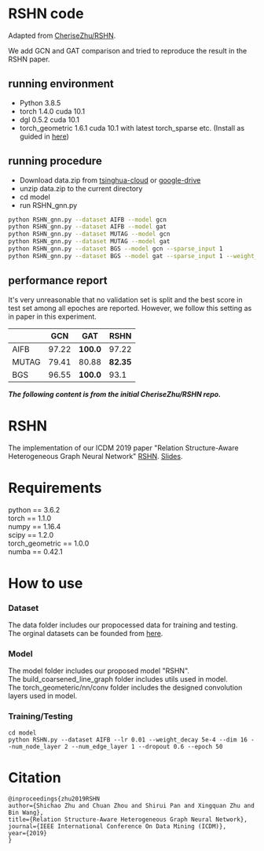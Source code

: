 # RSHN code

Adapted from [CheriseZhu/RSHN](https://github.com/CheriseZhu/RSHN).

We add GCN and GAT comparison and tried to reproduce the result in the RSHN paper.

## running environment

* Python 3.8.5
* torch 1.4.0 cuda 10.1
* dgl 0.5.2 cuda 10.1
* torch_geometric 1.6.1 cuda 10.1 with latest torch_sparse etc. (Install as guided in [here](https://pytorch-geometric.readthedocs.io/en/latest/notes/installation.html))

## running procedure

* Download data.zip from [tsinghua-cloud](https://cloud.tsinghua.edu.cn/d/68cde69f3bdd401ebaa9/files/?p=%2Fdata.zip) or [google-drive](https://drive.google.com/file/d/183T8gOlBJDCxRH3vSKOoTd9tWuP9g9Ae/view?usp=sharing)
* unzip data.zip to the current directory
* cd model
* run RSHN_gnn.py

```bash
python RSHN_gnn.py --dataset AIFB --model gcn
python RSHN_gnn.py --dataset AIFB --model gat
python RSHN_gnn.py --dataset MUTAG --model gcn
python RSHN_gnn.py --dataset MUTAG --model gat
python RSHN_gnn.py --dataset BGS --model gcn --sparse_input 1
python RSHN_gnn.py --dataset BGS --model gat --sparse_input 1 --weight_decay 5e-4 --epoch 60
```

## performance report

It's very unreasonable that no validation set is split and the best score in test set among all epoches are reported. However, we follow this setting as in paper in this experiment.

|       | GCN   | GAT       | RSHN      |
|-------|-------|-----------|-----------|
| AIFB  | 97.22 | **100.0** | 97.22     |
| MUTAG | 79.41 | 80.88     | **82.35** |
| BGS   | 96.55 | **100.0** | 93.1      |

***The following content is from the initial CheriseZhu/RSHN repo.***

# RSHN
The implementation of our ICDM 2019 paper "Relation Structure-Aware Heterogeneous Graph Neural Network" [RSHN](https://www.researchgate.net/publication/337473241_Relation_Structure-Aware_Heterogeneous_Graph_Neural_Network). [Slides](http://ddl.escience.cn/f/UW3L).

# Requirements
python == 3.6.2<br>
torch == 1.1.0<br>
numpy == 1.16.4<br>
scipy == 1.2.0<br>
torch_geometric == 1.0.0<br>
numba == 0.42.1

# How to use
  ### Dataset
  The data folder includes our propocessed data for training and testing. <br>
  The orginal datasets can be founded from [here](https://s3.us-east-2.amazonaws.com/dgl.ai/dataset).

  ### Model
  The model folder includes our proposed model "RSHN".<br>
  The build_coarsened_line_graph folder includes utils used in model.<br>
  The torch_geometeric/nn/conv folder includes the designed convolution layers used in model. 
  
  ### Training/Testing
  ```
  cd model
  python RSHN.py --dataset AIFB --lr 0.01 --weight_decay 5e-4 --dim 16 --num_node_layer 2 --num_edge_layer 1 --dropout 0.6 --epoch 50
  ```
  
  
# Citation
```
@inproceedings{zhu2019RSHN
author={Shichao Zhu and Chuan Zhou and Shirui Pan and Xingquan Zhu and Bin Wang},
title={Relation Structure-Aware Heterogeneous Graph Neural Network},
journal={IEEE International Conference On Data Mining (ICDM)},
year={2019}
}
```

